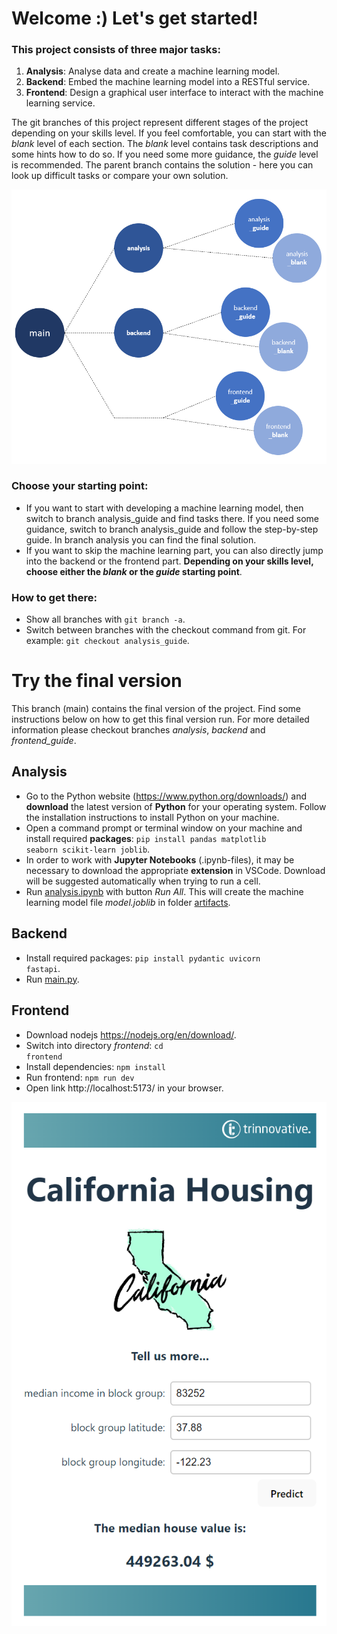 # Welcome :) Let's get started!

### This project consists of three major tasks:
1) **Analysis**: Analyse data and create a machine learning model.
2) **Backend**: Embed the machine learning model into a RESTful service.
3) **Frontend**: Design a graphical user interface to interact with the machine learning service.

The git branches of this project represent different stages of the project depending on your skills level. If you feel comfortable, you can start with the *blank* level of each section. The *blank* level contains task descriptions and some hints how to do so. If you need some more guidance, the *guide* level is recommended. The parent branch contains the solution - here you can look up difficult tasks or compare your own solution.

![](./images/git_branches.PNG)

### Choose your starting point: 
- If you want to start with developing a machine learning model, then switch to branch analysis_guide and find tasks there. If you need some guidance, switch to branch analysis_guide and follow the step-by-step guide. In branch analysis you can find the final solution. 
- If you want to skip the machine learning part, you can also directly jump into the backend or the frontend part. **Depending on your skills level, choose either the *blank* or the *guide* starting point**.


### How to get there:
- Show all branches with <code>git branch -a</code>.
- Switch between branches with the checkout command from git. For example: <code>git checkout analysis_guide</code>.

# Try the final version
This branch (main) contains the final version of the project. Find some instructions below on how to get this final version run. For more detailed information please checkout branches *analysis*, *backend* and *frontend_guide*. 
## Analysis
- Go to the Python website (https://www.python.org/downloads/) and **download** the latest version of **Python** for your operating system. Follow the installation instructions to install Python on your machine.
- Open a command prompt or terminal window on your machine and install required **packages**: <code>pip install pandas matplotlib seaborn scikit-learn joblib</code>.
- In order to work with **Jupyter Notebooks** (.ipynb-files), it may be necessary to download the appropriate **extension** in VSCode. Download will be suggested automatically when trying to run a cell.
- Run [analysis.ipynb](./backend/analysis/analysis.ipynb) with button *Run All*. This will create the machine learning model file *model.joblib* in folder [artifacts](./backend/artifacts/). 
    

## Backend
- Install required packages: <code>pip install pydantic uvicorn fastapi</code>.
- Run [main.py](./backend/src/main.py).


## Frontend
- Download nodejs https://nodejs.org/en/download/.
- Switch into directory *frontend*: <code>cd frontend</code>
- Install dependencies: <code>npm install</code>
- Run frontend: <code>npm run dev</code>
- Open link http://localhost:5173/ in your browser.

![example](./images/frontend_example.PNG)